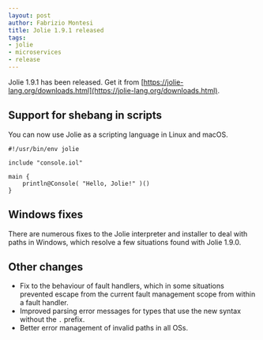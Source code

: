 ```yaml
---
layout: post
author: Fabrizio Montesi
title: Jolie 1.9.1 released
tags:
- jolie
- microservices
- release
---
```


Jolie 1.9.1 has been released. Get it from [https://jolie-lang.org/downloads.html](https://jolie-lang.org/downloads.html).

## Support for shebang in scripts

You can now use Jolie as a scripting language in Linux and macOS.

```jolie
#!/usr/bin/env jolie

include "console.iol"

main {
	println@Console( "Hello, Jolie!" )()
}
```

## Windows fixes

There are numerous fixes to the Jolie interpreter and installer to deal with paths in Windows, which resolve a few situations found with Jolie 1.9.0.

## Other changes

- Fix to the behaviour of fault handlers, which in some situations prevented escape from the current fault management scope from within a fault handler.
- Improved parsing error messages for types that use the new syntax without the `.` prefix.
- Better error management of invalid paths in all OSs.
